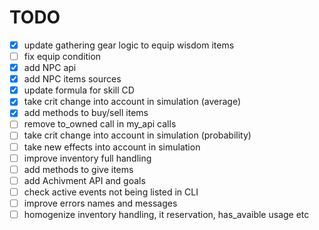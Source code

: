 # TODO

- [x] update gathering gear logic to equip wisdom items
- [ ] fix equip condition
- [x] add NPC api
- [x] add NPC items sources
- [x] update formula for skill CD
- [x] take crit change into account in simulation (average)
- [x] add methods to buy/sell items
- [ ] remove to_owned call in my_api calls
- [ ] take crit change into account in simulation (probability)
- [ ] take new effects into account in simulation
- [ ] improve inventory full handling
- [ ] add methods to give items
- [ ] add Achivment API and goals
- [ ] check active events not being listed in CLI
- [ ] improve errors names and messages
- [ ] homogenize inventory handling, it reservation, has_avaible usage etc
